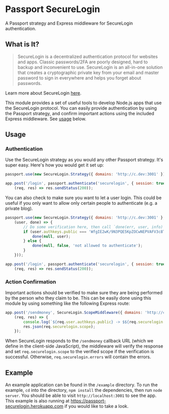 # Passport SecureLogin

A Passport strategy and Express middleware for SecureLogin authentication.

## What is It?

> SecureLogin is a decentralized authentication protocol for websites and apps.
> Classic passwords/2FA are poorly designed, hard to backup and inconvenient to
> use. SecureLogin is an all-in-one solution that creates a cryptographic
> private key from your email and master password to sign in everywhere and
> helps you forget about passwords.

Learn more about SecureLogin [here](https://github.com/sakurity/securelogin).

This module provides a set of useful tools to develop Node.js apps that use the
SecureLogin protocol. You can easily provide authentication by using the
Passport strategy, and confirm important actions using the included Express
middleware. See [usage](#usage) below.

## Usage

### Authentication

Use the SecureLogin strategy as you would any other Passport strategy. It's
super easy. Here's how you would get it set up:

```javascript
passport.use(new SecureLogin.Strategy({ domains: 'http://c.dev:3001' }));

app.post('/login', passport.authenticate('securelogin', { session: true }),
    (req, res) => res.sendStatus(200));
```

You can also check to make sure you want to let a user login. This could be
useful if you only want to allow only certain people to authenticate (e.g. a
private blog).

```javascript
passport.use(new SecureLogin.Strategy({ domains: 'http://c.dev:3001' },
    (user, done) => {
        // Do some verification here, then call `done(err, user, info)`
        if (user.authkeys.public === 'WfgIE2wK/9N3PQE5KpZOCwNEPVAFV3c8T6NweX+dSos=') {
            done(null, user);
        } else {
            done(null, false, 'not allowed to authenticate');
        }
    }));

app.post('/login', passport.authenticate('securelogin', { session: true }),
    (req, res) => res.sendStatus(200));
```

### Action Confirmation

Important actions should be verified to make sure they are being performed by
the person who they claim to be. This can be easily done using this module by
using something like the following Express route:

```javascript
app.post('/sendmoney', SecureLogin.ScopeMiddleware({ domains: 'http://c.dev:3001' }),
    (req, res) => {
        console.log(`${req.user.authkeys.public} -> $${req.securelogin.scope.amount} -> ${req.securelogin.scope.address}`);
        res.json(req.securelogin.scope);
    });
```

When SecureLogin responds to the `/sendmoney` callback URL (which we define in
the client-side JavaScript), the middleware will verify the response and set
`req.securelogin.scope` to the verified scope if the verification is successful.
Otherwise, `req.securelogin.errors` will contain the errors.

## Example

An example application can be found in the `/example` directory. To run the
example, `cd` into the directory, `npm install` the dependencies, then run
`node server`. You should be able to visit `http://localhost:3001` to see the
app. This example is also running at https://passport-securelogin.herokuapp.com
if you would like to take a look.
